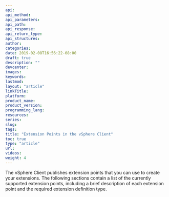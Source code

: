 ```yaml
---
api:
api_method:
api_parameters:
api_path:
api_response:
api_return_type:
api_structures:
author:
categories:
date: 2019-02-08T16:56:22-08:00
draft: true
description: ""
devcenter:
images:
keywords:
lastmod:
layout: "article"
linkTitle:
platform:
product_name:
product_version:
programming_lang:
resources:
series:
slug:
tags:
title: "Extension Points in the vSphere Client"
toc: true
type: "article"
url:
videos:
weight: 4
---
```

The vSphere Client publishes extension points that you can use to create your extensions. The following sections contain a list of the currently supported extension points, including a brief description of each extension point and the required extension definition type.
